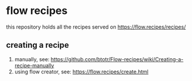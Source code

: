 # flow recipes

this repository holds all the recipes served on https://flow.recipes/recipes/

## creating a recipe
1. manually, see: https://github.com/btotr/Flow-recipes/wiki/Creating-a-recipe-manually
2. using flow creator, see: https://flow.recipes/create.html 
